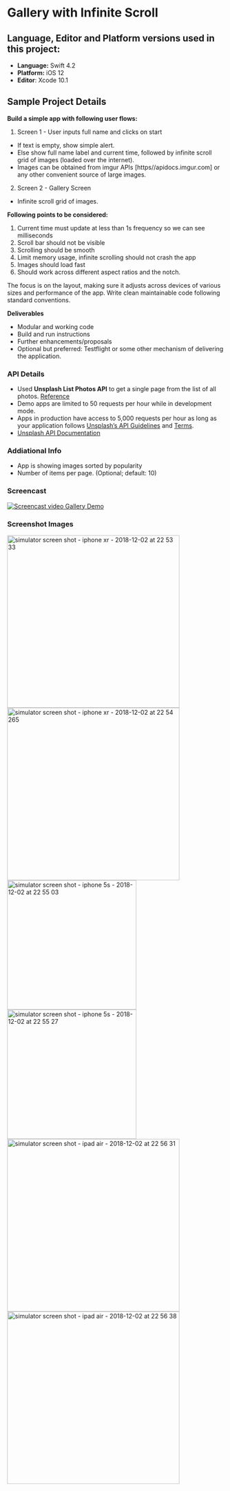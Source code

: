 # Gallery with Infinite Scroll

## Language, Editor and Platform versions used in this project:
* **Language:** Swift 4.2
* **Platform:** iOS 12
* **Editor**: Xcode 10.1

## Sample Project Details
**Build a simple app with following user flows:**

1. Screen 1 - User inputs full name and clicks on start
* If text is empty, show simple alert.
* Else show full name label and current time, followed by infinite scroll grid of images
(loaded over the internet).
* Images can be obtained from imgur APIs [https//apidocs.imgur.com] or any other convenient source of large images.

2. Screen 2 - Gallery Screen

* Infinite scroll grid of images.


**Following points to be considered:**
1. Current time must update at less than 1s frequency so we can see milliseconds
2. Scroll bar should not be visible
3. Scrolling should be smooth
4. Limit memory usage, infinite scrolling should not crash the app
5. Images should load fast
6. Should work across different aspect ratios and the notch.

The focus is on the layout, making sure it adjusts across devices of various sizes and performance of the app. Write clean maintainable code following standard conventions.

**Deliverables**
* Modular and working code
* Build and run instructions
* Further enhancements/proposals
* Optional but preferred: Testflight or some other mechanism of delivering the application.

### API Details
* Used **Unsplash List Photos API** to get a single page from the list of all photos. [Reference](https://unsplash.com/documentation#list-photos)
* Demo apps are limited to 50 requests per hour while in development mode.
* Apps in production have access to 5,000 requests per hour as long as your application follows [Unsplash’s API Guidelines](https://medium.com/unsplash/unsplash-api-guidelines-28e0216e6daa) and [Terms](https://unsplash.com/api-terms).
* [Unsplash API Documentation](https://unsplash.com/documentation)

### Addiational Info
* App is showing images sorted by popularity
* Number of items per page. (Optional; default: 10)

### Screencast
[![Screencast video Gallery Demo](https://img.youtube.com/vi/gJTHWB1iXPs/0.jpg)](https://youtu.be/gJTHWB1iXPs)

### Screenshot Images

<img src="https://user-images.githubusercontent.com/12752821/49342810-b0143e00-f685-11e8-8f39-9690e62e7557.png" alt="simulator screen shot - iphone xr - 2018-12-02 at 22 53 33" width="400">

<img src="https://user-images.githubusercontent.com/12752821/49342824-f073bc00-f685-11e8-8490-9e9357681186.png" alt="simulator screen shot - iphone xr - 2018-12-02 at 22 54 265" width="400">

<img src="https://user-images.githubusercontent.com/12752821/49342839-1dc06a00-f686-11e8-96d6-adb9d767fc1d.png" alt="simulator screen shot - iphone 5s - 2018-12-02 at 22 55 03" width="300">

<img src="https://user-images.githubusercontent.com/12752821/49342840-231db480-f686-11e8-975f-4bfda946bb37.png" alt="simulator screen shot - iphone 5s - 2018-12-02 at 22 55 27" width="300">

<img src="https://user-images.githubusercontent.com/12752821/49342858-53655300-f686-11e8-8b50-05cca1c56347.png" alt="simulator screen shot - ipad air - 2018-12-02 at 22 56 31" width="400">

<img src="https://user-images.githubusercontent.com/12752821/49342860-56f8da00-f686-11e8-910a-bca818ce0b5b.png" alt="simulator screen shot - ipad air - 2018-12-02 at 22 56 38" width="400">
